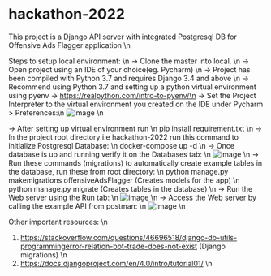 # hackathon-2022
This project is a Django API server with integrated Postgresql DB for Offensive Ads Flagger application \n

Steps to setup local environment: \n
-> Clone the master into local. \n
-> Open project using an IDE of your choice(eg. Pycharm) \n
-> Project has been compiled with Python 3.7 and requires Django 3.4 and above \n
-> Recommend using Python 3.7 and setting up a python virtual environment using pyenv -> https://realpython.com/intro-to-pyenv/\n
-> Set the Project Interpreter to the virtual environment you created on the IDE under Pycharm > Preferences:\n
    ![image](https://user-images.githubusercontent.com/43121486/180129423-98663a2e-df92-4927-bc56-30021dccde47.png) \n

-> After setting up virtual environment run \n
            pip install requirement.txt \n
-> In the project root directory i.e hackathon-2022 run this command to initialize Postgresql Database: \n
            docker-compose up -d \n
-> Once database is up and running verify it on the Databases tab: \n
    ![image](https://user-images.githubusercontent.com/43121486/180129563-1b83598c-bc99-4be9-beb4-d98d72c769fa.png) \n 
-> Run these commands (migrations) to automatically create example tables in the database, run these from root directory: \n
            python manage.py makemigrations offensiveAdsFlagger (Creates models for the app) \n
            python manage.py migrate (Creates tables in the database) \n
-> Run the Web server using the Run tab: \n
    ![image](https://user-images.githubusercontent.com/43121486/180129951-1040afab-900e-4a85-a45e-f9b4386223b8.png) \n
-> Access the Web server by calling the example API from postman: \n
    ![image](https://user-images.githubusercontent.com/43121486/180130060-2ba9dd25-716c-493f-b6af-cf4a5b189ca5.png) \n

Other important resources: \n
1. https://stackoverflow.com/questions/46696518/django-db-utils-programmingerror-relation-bot-trade-does-not-exist (Django migrations) \n
2. https://docs.djangoproject.com/en/4.0/intro/tutorial01/ \n
